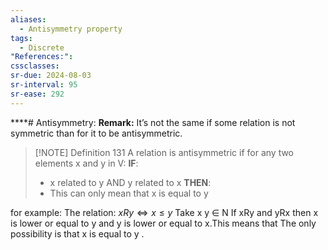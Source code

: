 ```yaml
---
aliases:
  - Antisymmetry property
tags:
  - Discrete
"References:": 
cssclasses: 
sr-due: 2024-08-03
sr-interval: 95
sr-ease: 292
---
```

****# Antisymmetry: 
**Remark:** It’s not the same if some relation is not symmetric than for it to be antisymmetric. 

> [!NOTE] Definition 131
> A relation is antisymmetric if for any two elements x and y  in V: 
> **IF**: 
> + x related to y AND y related to x
> **THEN**: 
>+ This can only mean that x is equal to y

for example: 
	The relation: $xRy \Leftrightarrow x \leq y$
	Take x y $\in$ N
	If xRy and yRx then x is lower or equal to y and y is lower or equal to x.This means that The only possibility is that x is equal to y . 